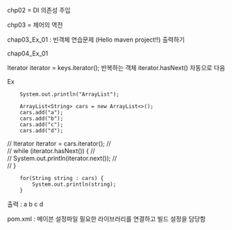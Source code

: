 chp02 = DI 의존성 주입


chp03 = 제어의 역전


chap03_Ex_01 : 빈객체 연습문제 (Hello maven project!!) 출력하기


chap04_Ex_01

Iterator<String> iterator = keys.iterator();
반복하는 객체
iterator.hasNext()
자동으로 다음


Ex

		System.out.println("ArrayList");
		
		ArrayList<String> cars = new ArrayList<>();
		cars.add("a");
		cars.add("b");
		cars.add("c");
		cars.add("d");
		
//		Iterator<String> iterator = cars.iterator();
//		
//		while (iterator.hasNext()) {
//			
//			System.out.println(iterator.next());
//			
//		}
		
		for(String string : cars) {
			System.out.println(string);
		}

  출력 : a b c d


pom.xml : 메이븐 설정파일
필요한 라이브러리를 연결하고 빌드 설정을 담당함
